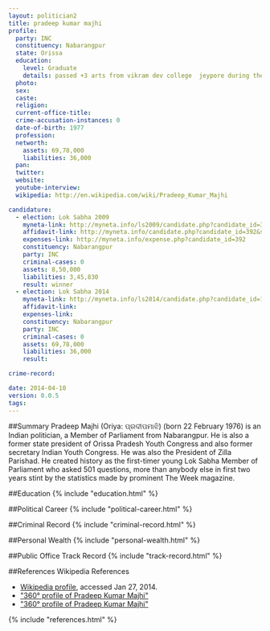 ```yaml
---
layout: politician2
title: pradeep kumar majhi
profile: 
  party: INC
  constituency: Nabarangpur
  state: Orissa
  education: 
    level: Graduate
    details: passed +3 arts from vikram dev college  jeypore during the year 1997  under behrampur university. completed diploma in computer application during the year 2000 from national institute of information technology (niit)
  photo: 
  sex: 
  caste: 
  religion: 
  current-office-title: 
  crime-accusation-instances: 0
  date-of-birth: 1977
  profession: 
  networth: 
    assets: 69,78,000
    liabilities: 36,000
  pan: 
  twitter: 
  website: 
  youtube-interview: 
  wikipedia: http://en.wikipedia.com/wiki/Pradeep_Kumar_Majhi

candidature: 
  - election: Lok Sabha 2009
    myneta-link: http://myneta.info/ls2009/candidate.php?candidate_id=392
    affidavit-link: http://myneta.info/candidate.php?candidate_id=392&scan=original
    expenses-link: http://myneta.info/expense.php?candidate_id=392
    constituency: Nabarangpur 
    party: INC
    criminal-cases: 0
    assets: 8,50,000
    liabilities: 3,45,830
    result: winner 
  - election: Lok Sabha 2014
    myneta-link: http://myneta.info/ls2014/candidate.php?candidate_id=116
    affidavit-link: 
    expenses-link: 
    constituency: Nabarangpur 
    party: INC
    criminal-cases: 0
    assets: 69,78,000
    liabilities: 36,000
    result:  

crime-record: 

date: 2014-04-10
version: 0.0.5
tags: 
---
```


##Summary
Pradeep Majhi (Oriya: ପ୍ରଦୀପମାଝି) (born 22 February 1976) is an Indian politician, a Member of Parliament from Nabarangpur. He is also a former state president of Orissa Pradesh Youth Congress and also former secretary Indian Youth Congress. He was also the President of Zilla Parishad. He created history as the first-timer young Lok Sabha Member of Parliament who asked 501 questions, more than anybody else in first two years stint by the statistics made by prominent The Week magazine.




##Education
{% include "education.html" %}


##Political Career
{% include "political-career.html" %}


##Criminal Record
{% include "criminal-record.html" %}


##Personal Wealth
{% include "personal-wealth.html" %}


##Public Office Track Record
{% include "track-record.html" %}


##References
Wikipedia References
- [Wikipedia profile]({{page.profile.wikipedia}}), accessed Jan 27, 2014.
- ["360° profile of Pradeep Kumar Majhi"][wiki1]
- ["360° profile of Pradeep Kumar Majhi"][wiki2]

[wiki1]: http://scratchmysoul.com/viewprofile.aspx?authkey=LzOur0xU8JNp5ZNYqWtjdA==
[wiki2]: http://www.orissa.oriyaonline.com/zilla_parishad_presidents.html


{% include "references.html" %}
